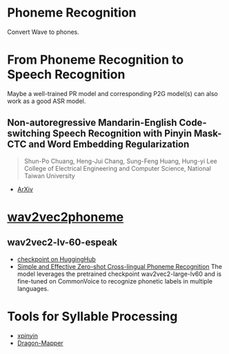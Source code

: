 # Phoneme Recognition
Convert Wave to phones.


# From Phoneme Recognition to Speech Recognition
Maybe a well-trained PR model and corresponding P2G model(s) can also work as a good ASR model.


## Non-autoregressive Mandarin-English Code-switching Speech Recognition with Pinyin Mask-CTC and Word Embedding Regularization
> Shun-Po Chuang, Heng-Jui Chang, Sung-Feng Huang, Hung-yi Lee
> College of Electrical Engineering and Computer Science, National Taiwan University
- [ArXiv](https://arxiv.org/pdf/2104.02258.pdf)


# [wav2vec2phoneme](https://huggingface.co/docs/transformers/model_doc/wav2vec2_phoneme)

## wav2vec2-lv-60-espeak
- [checkpoint on HuggingHub](https://huggingface.co/facebook/wav2vec2-lv-60-espeak-cv-ft)
- [Simple and Effective Zero-shot Cross-lingual Phoneme Recognition](https://arxiv.org/abs/2109.11680)
The model leverages the pretrained checkpoint wav2vec2-large-lv60 and is fine-tuned on CommonVoice to recognize phonetic labels in multiple languages.


# Tools for Syllable Processing
- [xpinyin](https://github.com/lxneng/xpinyin)
- [Dragon-Mapper](https://github.com/tsroten/dragonmapper)

